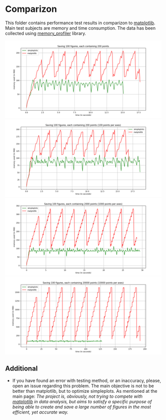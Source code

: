 # Comparizon
This folder contains performance test results in comparizon to [matplotlib](https://github.com/matplotlib/matplotlib). Main test subjects are memory and time consumption. The data has been collected using [memory_profiler](https://github.com/pythonprofilers/memory_profiler) library.

![simpleplots](200_points_1_axes/200_points_results.png)
![simpleplots](200_points_2_axes/200_points_2_axes_results.png)
![simpleplots](2000_points_2_axes/2000_points_2_axes_results.png)
![simpleplots](20000_points_2_axes/20000_points_2_axes_results.png)

## Additional
+ If you have found an error with testing method, or an inaccuracy, please, open an issue regarding this problem. The main objective is not to be better than matplotlib, but to optimize simpleplots. As mentioned at the main page: *The project is, obviously, not trying to compete with [matplotlib](https://github.com/matplotlib/matplotlib) in data analysis, but aims to satisfy a specific purpose of being able to create and save a large number of figures in the most efficient, yet accurate way.*
